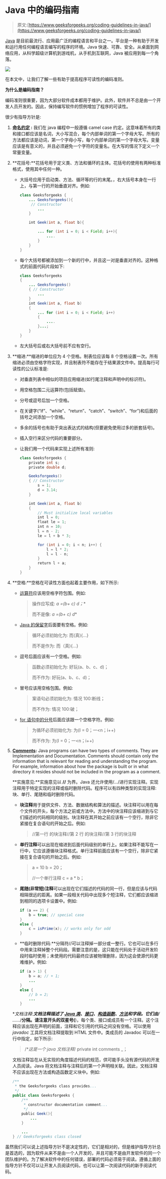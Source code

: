 # Java 中的编码指南

> 原文:[https://www.geeksforgeeks.org/coding-guidelines-in-java/](https://www.geeksforgeeks.org/coding-guidelines-in-java/)

[Java](https://www.geeksforgeeks.org/java-tutorials/) 是目前最流行、应用最广泛的编程语言和平台之一。平台是一种有助于开发和运行用任何编程语言编写的程序的环境。Java 快速、可靠、安全。从桌面到网络应用，从科学超级计算机到游戏机，从手机到互联网，Java 被应用到每一个角落。

[![](img/fc2fde84664eb1a3e0545bd19c84467c.png)](https://www.geeksforgeeks.org/java-tutorials/)

在本文中，让我们了解一些有助于提高程序可读性的编码准则。

**为什么是编码指南？**

编码准则很重要，因为大部分软件成本都用于维护。此外，软件并不总是由一个开发人员开发的。因此，保持编写软件的惯例增加了程序的可读性。

很少有指导方针是:

1.  **[命名约定](https://www.geeksforgeeks.org/java-naming-conventions/) :** 我们在 java 编程中一般遵循 camel case 约定。这意味着所有的类和接口都应该是名词，大小写混合，每个内部单词的第一个字母大写。所有的方法都应该是动词，第一个字母小写，每个内部单词的第一个字母大写。变量应该是有意义的，并且必须避免一个字符的变量名。在大写的情况下定义一个常量变量。
2.  **花括号:**花括号用于定义类、方法和循环的主体。花括号的使用有两种标准格式，使用其中任何一种。
    *   大括号应用于启动类、方法、循环等的行的末尾。，右大括号本身在一行上，与第一行的开始垂直对齐。例如:

        ```java
        class Geeksforgeeks {
            ... Geeksforgeeks(){
             // Constructor
                ...
            }

            int Geek(int a, float b){

                ... for (int i = 0; i < Field; i++){
                    ....
                }
            }
        }
        ```

    *   每个大括号都被添加到一个新的行中，并且这一对是垂直对齐的。这种格式的前面代码片段如下:

        ```java
        class Geeksforgeeks 
        {
            ... Geeksforgeeks()
            { // Constructor
                ...
            }
            int Geek(int a, float b)
            {
                ... for (int i = 0; i < Field; i++)
                {
                    ....
                }...;
            }
        }
        ```

    *   左大括号后或右大括号前不应有空行。
3.  **缩进:**缩进的单位应为 4 个空格。制表位应该每 8 个空格设置一次。所有缩进必须由空格字符实现，并且制表符不能存在于结果源文件中。提高每行可读性的公认标准是:
    *   对垂直列表中相似的项目应用缩进(如行尾注释和声明中的标识符)。
    *   用空格包围二元运算符(包括赋值)。
    *   分号或逗号后加一个空格。
    *   在关键字(“if”、“while”、“return”、“catch”、“switch”、“for”)和后面的括号之间添加一个空格。
    *   多余的括号也有助于突出表达式的结构(但要避免使用过多的嵌套括号)。
    *   插入空行来区分代码的重要部分。
    *   让我们用一个代码来实现上述所有准则:

        ```java
        class Geeksforgeeks {
            private int s;
            private double d;

            Geeksforgeeks()
            { // Constructor
                s = 1;
                d = 3.14;
            }

            int Geek(int a, float b)
            {
                // Must initialize local variables
                int l = 0; 
                float le = 1; 
                int n = 10;
                l = n - 2;
                le = l + b * 3;

                for (int i = 0; i < n; i++) {
                    l = l * 2;
                    l = l - n;
                }
                return l + a;
            }
        }
        ```

4.  **空格:**空格在可读性方面也起着主要作用，如下所示:
    *   [运算符](https://www.geeksforgeeks.org/operators-in-java/)应该用空格字符包围。例如:

        > 操作应写成:
        > **a =(b+ c)* d；**
        > 
        > 而不是像:
        > **a =(b+ c)* d**

    *   [Java 的保留字](https://www.geeksforgeeks.org/list-of-all-java-keywords/)后面要有空格。例如:

        > 循环必须初始化为:
        > 而(真){…}
        > 
        > 而不是作为:
        > 而（真){…}

    *   逗号后面应该有一个空格。例如:

        > 函数必须初始化为:
        > 好玩(a、b、c、d)；
        > 
        > 而不作为:
        > 好玩(a、b、c、d)；

    *   冒号应该用空格包围。例如:

        > 案语句必须初始化为:
        > 情况 100:断线；
        > 
        > 而不作为:
        > 情况 100:破；

    *   [for 语句中的分号](https://www.geeksforgeeks.org/role-of-semicolon-in-various-programming-languages/)后面应该跟一个空格字符。例如:

        > 为循环必须初始化为:
        > 为(I = 0；一<n；i++)
        > 
        > 而不作为:
        > 为(I = 0；一<n；i++)

5.  **[Comments](https://www.geeksforgeeks.org/comments-in-java/):** Java programs can have two types of comments. They are Implementation and Documentation. Comments should contain only the information that is relevant for reading and understanding the program. For example, information about how the package is built or in what directory it resides should not be included in the program as a comment.

    **实施意见:**实施意见以 **//** 为界。Java 还允许使用/*…*/进行实现注释。实现注释用于特定实现的注释或临时删除代码。程序可以有四种类型的实现注释:块、单行、尾随和临时删除代码。

    *   **块注释**用于提供文件、方法、数据结构和算法的描述。块注释可以用在每个文件的开头，每个方法之前或方法中。方法中的块注释应该缩进到与它们描述的代码相同的级别。块注释在其开始之前应该有一个空行，除非它紧接在复合语句的开始之后。例如:

        > //第一行
        > 的块注释//第 2 行
        > 的块注释//第 3 行的块注释

    *   **单行注释**可以出现在缩进到后面代码级别的单行上。如果注释不能写在一行中，它应该遵循块注释格式。单行注释前面应该有一个空行，除非它紧接在复合语句的开始之后。例如:

        > a = 10
        > b = 20；
        > 
        > //一个单行注释
        > c = a * b；

    *   **尾随(非常短)注释**可以出现在它们描述的代码的同一行，但是应该与代码相隔很远的距离。如果一段相关代码中出现多个短注释，它们都应该缩进到相同的选项卡设置中。例如:

        ```java
        if (a == 2) {
            b = true; // special case
        }
        else {
            c = isPrime(x); // works only for odd
        }
        ```

    *   **临时删除代码:**分隔符//可以注释掉一部分或一整行。它也可以在多行中用来注释掉整个代码段。需要注意的是，这只能在代码处于活动开发阶段时临时使用；未使用的代码最终应该被物理删除，因为这会使源代码更难维护。例如:

        ```java
        if (a > 1) {
            b = a; // + 1;
            ...
        }
        else {
            // b = 2;
            ...
        }
        ```

    **文档注释:**文档注释描述了 [Java 类](https://www.geeksforgeeks.org/classes-objects-java/)、[接口](https://www.geeksforgeeks.org/interfaces-in-java/)、[构造函数](https://www.geeksforgeeks.org/constructors-in-java/)、[方法](https://www.geeksforgeeks.org/methods-in-java/)和字段。它们由**/* *……*/**分隔。请注意开头的双星号(**)，每个类、接口或成员有一个注释。这个注释应该出现在声明的前面，注释和它引用的代码之间没有空格。可以使用 *javadoc* 工具将文档注释提取到 HTML 文件中。类成员的 Javadoc 可以在一行中指定，如下所示:

    > /**这是一个 java 文档注释*/
    > private int comments _；

    文档注释旨在从无实现的角度描述代码的规范，供可能手头没有源代码的开发人员阅读。Java 将文档注释与注释后的第一个声明相关联。因此，文档注释不应该出现在方法或构造函数定义块中。例如:

    ```java
    /**
     * the Geeksforgeeks class provides...
     */
    public class Geeksforgeeks {
        /**
         * constructor documentation comment...
         */
        public Geek(){
            ...
        }

        ...
    } // Geeksforgeeks class closed
    ```

虽然我们可以说上述指导方针不是决定性的，它们是相对的，但是维护指导方针总是首选的，因为软件从来不是由一个人开发的，并且可能不是由开发软件的同一个团队维护的。为了解决软件中的任何错误，部署的代码必须易于阅读。遵循上面的指导方针不仅可以让开发人员阅读代码，也可以让第一次阅读代码的新手阅读代码。